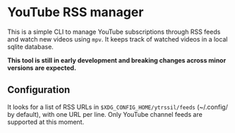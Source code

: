 # YouTube RSS manager

This is a simple CLI to manage YouTube subscriptions through RSS feeds
and watch new videos using `mpv`. It keeps track of watched videos in a local
sqlite database.

**This tool is still in early development and breaking changes across minor
versions are expected.**

## Configuration

It looks for a list of RSS URLs in `$XDG_CONFIG_HOME/ytrssil/feeds`
(~/.config/ by default), with one URL per line. Only YouTube channel feeds
are supported at this moment.
